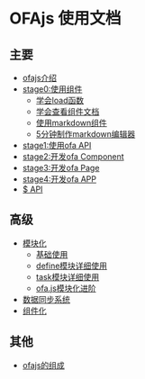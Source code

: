 # OFAjs 使用文档

## 主要
* [ofajs介绍](docs/guide.md)
* [stage0:使用组件](docs/stage0/start.md)
    * [学会load函数](docs/stage0/load.md)
    * [学会查看组件文档](docs/stage0/use_component.md)
    * [使用markdown组件]()
    * [5分钟制作markdown编辑器]()
* [stage1:使用ofa API]()
* [stage2:开发ofa Component]()
* [stage3:开发ofa Page]()
* [stage4:开发ofa APP]()
* [$ API]()

## 高级
* [模块化](docs/drill/guide.md)
    * [基础使用](docs/drill/base_use.md)
    * [define模块详细使用](docs/drill/define.md)
    * [task模块详细使用](docs/drill/task.md)
    * [ofa.js模块化进阶](docs/drill/more.md)
* [数据同步系统]()
* [组件化]()

## 其他
* [ofajs的组成]()